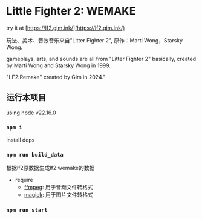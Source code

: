 # Little Fighter 2: WEMAKE

try it at [https://lf2.gim.ink/](https://lf2.gim.ink/)

玩法、美术、音效音乐来自"Litter Fighter 2", 原作：Marti Wong，Starsky Wong.

gameplays, arts, and sounds are all from "Litter Fighter 2" basically, created by Marti Wong and Starsky Wong in 1999.

"LF2:Remake" created by Gim in 2024."

## 运行本项目

using node v22.16.0

### `npm i`

install deps

### `npm run build_data`

根据lf2原数据生成lf2:wemake的数据

- require
  - [ffmpeg](https://ffmpeg.org/download.html): 用于音频文件转格式
  - [magick](https://imagemagick.org/script/download.php): 用于图片文件转格式

### `npm run start`
